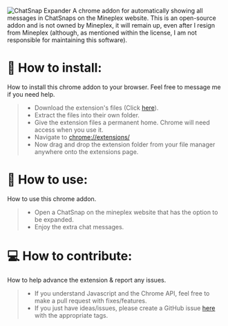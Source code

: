 ![ChatSnap Expander](https://i.imgur.com/qUskn1a.png)
A chrome addon for automatically showing all messages in ChatSnaps on the Mineplex website. This is an open-source addon and is not owned by Mineplex, it will remain up, even after I resign from Mineplex (although, as mentioned within the license, I am not responsible for maintaining this software).

# 📝 How to install:
How to install this chrome addon to your browser. Feel free to message me if you need help.
> - Download the extension's files (Click [here](https://github.com/CookieBilly/ChatSnap-Expander/archive/refs/heads/main.zip)).
> - Extract the files into their own folder.
> - Give the extension files a permanent home. Chrome will need access when you use it.
> - Navigate to [chrome://extensions/](chrome://extensions/)
> - Now drag and drop the extension folder from your file manager anywhere onto the extensions page.

# 🚀 How to use:
How to use this chrome addon.
> - Open a ChatSnap on the mineplex website that has the option to be expanded.
> - Enjoy the extra chat messages.

# 💻 How to contribute:
How to help advance the extension & report any issues.
> - If you understand Javascript and the Chrome API, feel free to make a pull request with fixes/features.
> - If you just have ideas/issues, please create a GitHub issue [here](https://github.com/CookieBilly/ChatSnap-Expander/issues) with the appropriate tags.
